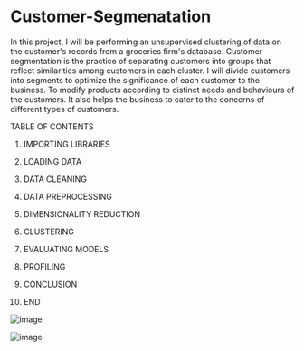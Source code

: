 # Customer-Segmenatation

In this project, I will be performing an unsupervised clustering of data on the customer's records from a groceries firm's database. Customer segmentation is the practice of separating customers into groups that reflect similarities among customers in each cluster. I will divide customers into segments to optimize the significance of each customer to the business. To modify products according to distinct needs and behaviours of the customers. It also helps the business to cater to the concerns of different types of customers.

TABLE OF CONTENTS

1. IMPORTING LIBRARIES

2. LOADING DATA

3. DATA CLEANING

4. DATA PREPROCESSING

5. DIMENSIONALITY REDUCTION

6. CLUSTERING

7. EVALUATING MODELS

8. PROFILING

9. CONCLUSION

10. END



![image](https://github.com/user-attachments/assets/51cd432e-55ef-4956-9b12-b9527077b6e9)

![image](https://github.com/user-attachments/assets/aa9a8f8b-b314-4845-9767-e5c155c004a4)



